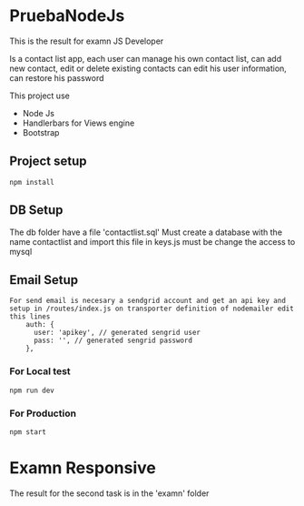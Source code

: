 # PruebaNodeJs

This is the result for examn JS Developer

Is a contact list app, each user can manage his own contact list, can add new contact, edit or delete existing contacts
can edit his user information, can restore his password

This project use

- Node Js
- Handlerbars for Views engine
- Bootstrap

## Project setup
```
npm install
```
## DB Setup

The db folder have a file 'contactlist.sql'
Must create a database with the name contactlist and import this file
in keys.js must be change the access to mysql

## Email Setup
```
For send email is necesary a sendgrid account and get an api key and setup in /routes/index.js on transporter definition of nodemailer edit this lines
    auth: {
      user: 'apikey', // generated sengrid user
      pass: '', // generated sengrid password
    },
```

### For Local test
```
npm run dev
```

### For Production
```
npm start
```

# Examn Responsive

The result for the second task is in the 'examn' folder